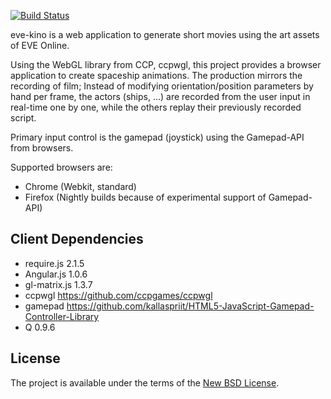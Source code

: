[![Build Status](https://secure.travis-ci.org/dertseha/eve-kino.png?branch=master)](http://travis-ci.org/dertseha/eve-kino)

eve-kino is a web application to generate short movies using the art assets of EVE Online.

Using the WebGL library from CCP, ccpwgl, this project provides a browser application to create spaceship animations.
The production mirrors the recording of film; Instead of modifying orientation/position parameters by hand per frame, the actors (ships, ...)
are recorded from the user input in real-time one by one, while the others replay their previously recorded script.

Primary input control is the gamepad (joystick) using the Gamepad-API from browsers.

Supported browsers are:
* Chrome (Webkit, standard)
* Firefox (Nightly builds because of experimental support of Gamepad-API)

## Client Dependencies
* require.js 2.1.5
* Angular.js 1.0.6
* gl-matrix.js 1.3.7
* ccpwgl https://github.com/ccpgames/ccpwgl
* gamepad https://github.com/kallaspriit/HTML5-JavaScript-Gamepad-Controller-Library
* Q 0.9.6

## License

The project is available under the terms of the [New BSD License](LICENSE).
